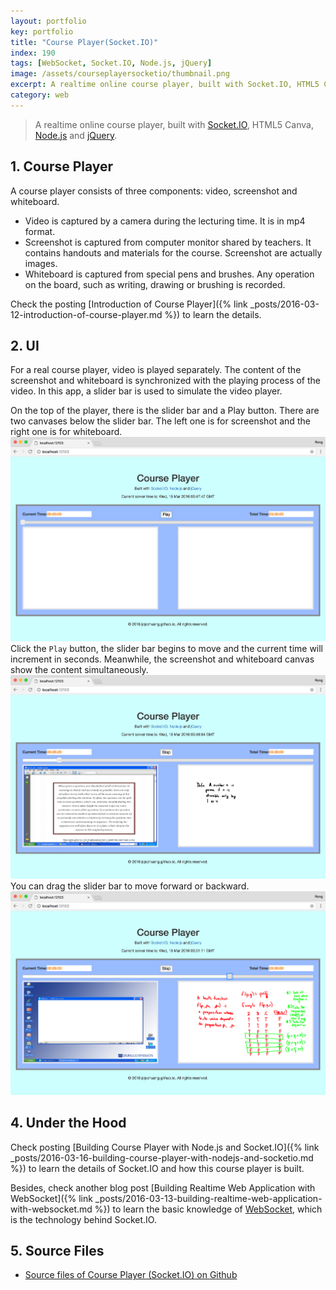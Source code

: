 ```yaml
---
layout: portfolio
key: portfolio
title: "Course Player(Socket.IO)"
index: 190
tags: [WebSocket, Socket.IO, Node.js, jQuery]
image: /assets/courseplayersocketio/thumbnail.png
excerpt: A realtime online course player, built with Socket.IO, HTML5 Canvas, Node.js and jQuery.
category: web
---
```


> A realtime online course player, built with [Socket.IO](http://socket.io/), HTML5 Canva, [Node.js](https://nodejs.org/en/) and [jQuery](https://jquery.com/).

## 1. Course Player
A course player consists of three components: video, screenshot and whiteboard.
* Video is captured by a camera during the lecturing time. It is in mp4 format.
* Screenshot is captured from computer monitor shared by teachers. It contains handouts and materials for the course. Screenshot are actually images.
* Whiteboard is captured from special pens and brushes. Any operation on the board, such as writing, drawing or brushing is recorded.

Check the posting [Introduction of Course Player]({% link _posts/2016-03-12-introduction-of-course-player.md %}) to learn the details.

## 2. UI
For a real course player, video is played separately. The content of the screenshot and whiteboard is synchronized with the playing process of the video. In this app, a slider bar is used to simulate the video player.

On the top of the player, there is the slider bar and a Play button. There are two canvases below the slider bar. The left one is for screenshot and the right one is for whiteboard.
![image](/assets/courseplayersocketio/homepage.png)  
Click the `Play` button, the slider bar begins to move and the current time will increment in seconds. Meanwhile, the screenshot and whiteboard canvas show the content simultaneously.
![image](/assets/courseplayersocketio/playing.png)  
You can drag the slider bar to move forward or backward.
![image](/assets/courseplayersocketio/drag.png)  

## 4. Under the Hood
Check posting [Building Course Player with Node.js and Socket.IO]({% link _posts/2016-03-16-building-course-player-with-nodejs-and-socketio.md %}) to learn the details of Socket.IO and how this course player is built.

Besides, check another blog post [Building Realtime Web Application with WebSocket]({% link _posts/2016-03-13-building-realtime-web-application-with-websocket.md %}) to learn the basic knowledge of [WebSocket](https://en.wikipedia.org/wiki/WebSocket), which is the technology behind Socket.IO.

## 5. Source Files
* [Source files of Course Player (Socket.IO) on Github](https://github.com/jojozhuang/Portfolio/tree/master/CoursePlayerSocketIO)
